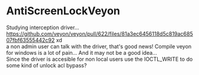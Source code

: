 # AntiScreenLockVeyon
Studying interception driver...  
https://github.com/veyon/veyon/pull/622/files/81a3ec6456118d5c819ac68507fbf63555442c92 xd  
a non admin user can talk with the driver, that's good news!
Compile veyon for windows is a lot of pain... And it may not be a good idea...  
Since the driver is accesible for non local users use the IOCTL_WRITE to do some kind of unlock
acl bypass?
